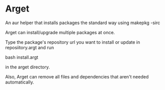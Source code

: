 # Arget
An aur helper that installs packages the standard way using makepkg -sirc

Arget can install/upgrade multiple packages at once.

Type the package's repository url you want to install or update in reposiitory.argt and run

bash install.argt

in the arget directory.

Also, Arget can remove all files and dependencies that aren't needed automatically.
